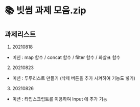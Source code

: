 # 📚 빗썸 과제 모음.zip

## 과제리스트

1. 20210818

- 미션 : map 함수 / concat 함수 / filter 함수 / 화살표 함수

2. 20210823

- 미션 : 투두리스트 만들기 (삭제 버튼을 추가 시켜하여 기능도 넣기)

3. 20210826

- 미션 : 타입스크립트를 이용하여 Input 에 추가 기능
